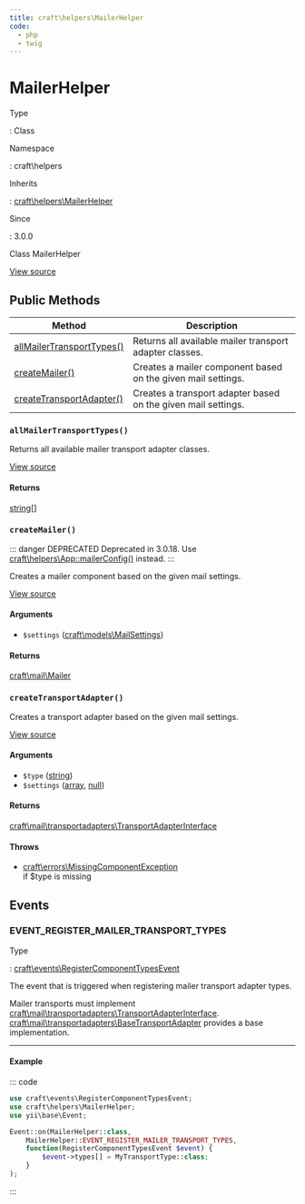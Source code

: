```yaml
---
title: craft\helpers\MailerHelper
code:
  - php
  - twig
---
```


# MailerHelper

Type

:   Class

Namespace

:   craft\helpers

Inherits

:   [craft\helpers\MailerHelper](craft-helpers-mailerhelper.md)

Since

:   3.0.0



Class MailerHelper





[View source](https://github.com/craftcms/cms/blob/master/src/helpers/MailerHelper.php)






## Public Methods

| Method                                                                                    | Description
| ----------------------------------------------------------------------------------------- | -------------------------------------------------------------
| [allMailerTransportTypes()](craft-helpers-mailerhelper.md#method-allmailertransporttypes) | Returns all available mailer transport adapter classes.
| [createMailer()](craft-helpers-mailerhelper.md#method-createmailer)                       | Creates a mailer component based on the given mail settings.
| [createTransportAdapter()](craft-helpers-mailerhelper.md#method-createtransportadapter)   | Creates a transport adapter based on the given mail settings.

### `allMailerTransportTypes()`





Returns all available mailer transport adapter classes.




[View source](https://github.com/craftcms/cms/blob/master/src/helpers/MailerHelper.php#L55-L69)



#### Returns

[string](http://php.net/language.types.string)[]



### `createMailer()`

::: danger DEPRECATED
Deprecated in 3.0.18. Use [craft\helpers\App::mailerConfig()](craft-helpers-app.md#method-mailerconfig) instead.
:::




Creates a mailer component based on the given mail settings.




[View source](https://github.com/craftcms/cms/blob/master/src/helpers/MailerHelper.php#L97-L101)


#### Arguments

- `$settings` ([craft\models\MailSettings](craft-models-mailsettings.md))

#### Returns

[craft\mail\Mailer](craft-mail-mailer.md)



### `createTransportAdapter()`





Creates a transport adapter based on the given mail settings.




[View source](https://github.com/craftcms/cms/blob/master/src/helpers/MailerHelper.php#L79-L88)


#### Arguments

- `$type` ([string](http://php.net/language.types.string))
- `$settings` ([array](http://php.net/language.types.array), [null](http://php.net/language.types.null))

#### Returns

[craft\mail\transportadapters\TransportAdapterInterface](craft-mail-transportadapters-transportadapterinterface.md)

#### Throws

- [craft\errors\MissingComponentException](craft-errors-missingcomponentexception.md)\
  if $type is missing








## Events

### EVENT_REGISTER_MAILER_TRANSPORT_TYPES



Type

:   [craft\events\RegisterComponentTypesEvent](craft-events-registercomponenttypesevent.md)



The event that is triggered when registering mailer transport adapter types.

Mailer transports must implement [craft\mail\transportadapters\TransportAdapterInterface](craft-mail-transportadapters-transportadapterinterface.md). [craft\mail\transportadapters\BaseTransportAdapter](craft-mail-transportadapters-basetransportadapter.md) provides a base implementation.




---

#### Example

::: code
```php
use craft\events\RegisterComponentTypesEvent;
use craft\helpers\MailerHelper;
use yii\base\Event;

Event::on(MailerHelper::class,
    MailerHelper::EVENT_REGISTER_MAILER_TRANSPORT_TYPES,
    function(RegisterComponentTypesEvent $event) {
        $event->types[] = MyTransportType::class;
    }
);
```
:::




